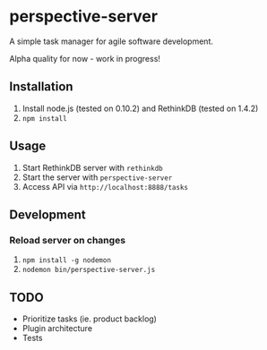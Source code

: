 # perspective-server
A simple task manager for agile software development.

Alpha quality for now - work in progress!

## Installation
1. Install node.js (tested on 0.10.2) and RethinkDB (tested on 1.4.2)
2. `npm install`

## Usage
1. Start RethinkDB server with `rethinkdb`
2. Start the server with `perspective-server`
3. Access API via `http://localhost:8888/tasks`

## Development

### Reload server on changes
1. `npm install -g nodemon`
2. `nodemon bin/perspective-server.js`

## TODO
* Prioritize tasks (ie. product backlog)
* Plugin architecture
* Tests